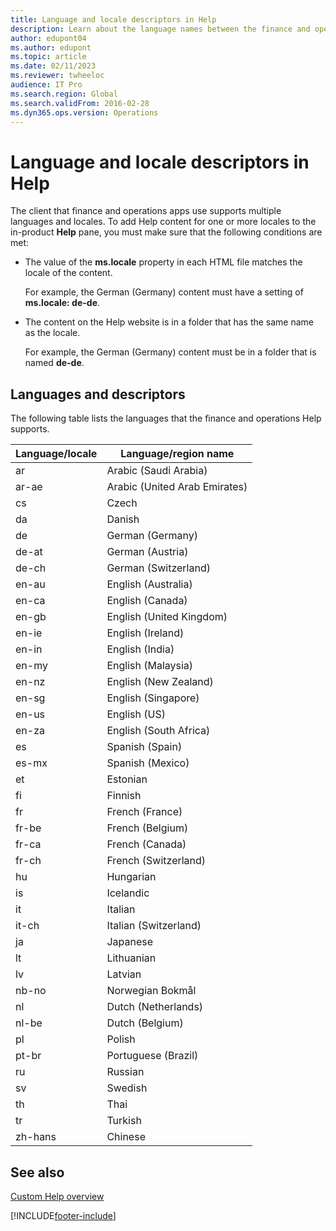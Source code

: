 ```yaml
---
title: Language and locale descriptors in Help
description: Learn about the language names between the finance and operations client and the GitHub repos that contain translated Microsoft Help content.
author: edupont04
ms.author: edupont
ms.topic: article
ms.date: 02/11/2023
ms.reviewer: twheeloc
audience: IT Pro
ms.search.region: Global
ms.search.validFrom: 2016-02-28
ms.dyn365.ops.version: Operations
---
```


# Language and locale descriptors in Help

The client that finance and operations apps use supports multiple languages and locales. To add Help content for one or more locales to the in-product **Help** pane, you must make sure that the following conditions are met:

- The value of the **ms.locale** property in each HTML file matches the locale of the content.

    For example, the German (Germany) content must have a setting of **ms.locale: de-de**.

- The content on the Help website is in a folder that has the same name as the locale.

    For example, the German (Germany) content must be in a folder that is named **de-de**.

## Languages and descriptors

The following table lists the languages that the finance and operations Help supports.

| Language/locale  | Language/region name |
|-------------------------------|----------------------|
| ar | Arabic (Saudi Arabia) | 
| ar-ae | Arabic (United Arab Emirates) |
| cs | Czech | 
| da | Danish | 
| de | German (Germany) |
| de-at | German (Austria) |
| de-ch | German (Switzerland) |
| en-au | English (Australia) |
| en-ca | English (Canada) | 
| en-gb | English (United Kingdom) |
| en-ie | English (Ireland) |
| en-in | English (India) |
| en-my | English (Malaysia) |
| en-nz | English (New Zealand) |
| en-sg | English (Singapore) |
| en-us | English (US) |
| en-za | English (South Africa) |
| es | Spanish (Spain) |
| es-mx | Spanish (Mexico) |
| et | Estonian |
| fi | Finnish |
| fr | French (France) |
| fr-be | French (Belgium) |
| fr-ca | French (Canada) |
| fr-ch | French (Switzerland) |
| hu | Hungarian |
| is | Icelandic |
| it | Italian |
| it-ch | Italian (Switzerland) |
| ja | Japanese |
| lt | Lithuanian |
| lv | Latvian |
| nb-no | Norwegian Bokmål |
| nl | Dutch (Netherlands) |
| nl-be | Dutch (Belgium) |
| pl | Polish |
| pt-br | Portuguese (Brazil) |
| ru | Russian |
| sv | Swedish |
| th | Thai |
| tr | Turkish |
| zh-hans | Chinese |

## See also

[Custom Help overview](custom-help-overview.md)  

[!INCLUDE[footer-include](../../../includes/footer-banner.md)]
